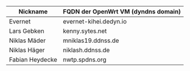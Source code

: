 Nickname | FQDN der OpenWrt VM (dyndns domain) | 
------------ | -------------
Evernet | evernet-kihei.dedyn.io
Lars Gebken | kenny.sytes.net
Niklas Mäder | mniklas19.ddnss.de
Niklas Häger  | niklash.ddnss.de
Fabian Heydecke | nwtp.spdns.org

